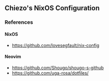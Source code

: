 ## Chiezo's NixOS Configuration

### References

#### NixOS

- https://github.com/lovesegfault/nix-config

#### Neovim

- https://github.com/Shougo/shougo-s-github
- https://github.com/uga-rosa/dotfiles/

